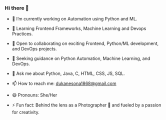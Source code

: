 ### Hi there 👋



- 🔭 I’m currently working on Automation using Python and ML.
  
- 🌱 Learning Frontend Frameworks, Machine Learning and Devops Practices.
 
- 👯 Open to collaborating on exciting Frontend, Python/ML development, and DevOps projects.
  
- 🤔 Seeking guidance on Python Automation, Machine Learning, and DevOps.
 
- 💬 Ask me about Python, Java, C, HTML, CSS, JS, SQL.
  
- 📫 How to reach me: dukanesona1868@gmail.com
  
- 😄 Pronouns: She/Her
  
- ⚡ Fun fact: Behind the lens as a Photographer 📸 and fueled by a passion for creativity.
  
